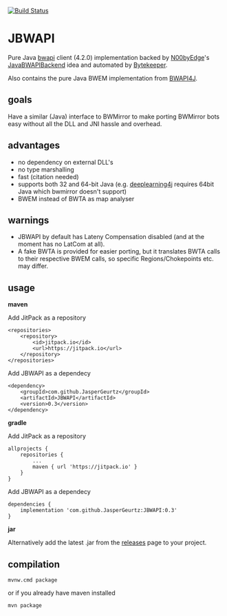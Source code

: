 [![Build Status](https://travis-ci.org/JavaBWAPI/JBWAPI.svg?branch=develop)](https://travis-ci.org/JavaBWAPI/JBWAPI)
# JBWAPI
Pure Java [bwapi](https://github.com/bwapi/bwapi) client (4.2.0) implementation backed by [N00byEdge](https://github.com/N00byEdge)'s [JavaBWAPIBackend](https://github.com/N00byEdge/JavaBWAPIBackend) idea and automated by [Bytekeeper](https://github.com/Bytekeeper).

Also contains the pure Java BWEM implementation from [BWAPI4J](https://github.com/OpenBW/BWAPI4J).

## goals
Have a similar (Java) interface to BWMirror to make porting BWMirror bots easy without all the DLL and JNI hassle and overhead.

## advantages
 - no dependency on external DLL's
 - no type marshalling
 - fast (citation needed)
 - supports both 32 and 64-bit Java (e.g. [deeplearning4j](https://deeplearning4j.org/) requires 64bit Java which bwmirror doesn't support)
 - BWEM instead of BWTA as map analyser

## warnings
 - JBWAPI by default has Lateny Compensation disabled (and at the moment has no LatCom at all).
 - A fake BWTA is provided for easier porting, but it translates BWTA calls to their respective BWEM calls, so specific Regions/Chokepoints etc. may differ.

## usage
**maven**

Add JitPack as a repository
```
<repositories>
    <repository>
        <id>jitpack.io</id>
        <url>https://jitpack.io</url>
    </repository>
</repositories>
```
Add JBWAPI as a dependecy
```
<dependency>
    <groupId>com.github.JasperGeurtz</groupId>
    <artifactId>JBWAPI</artifactId>
    <version>0.3</version>
</dependency>
```

**gradle**

Add JitPack as a repository
```
allprojects {
    repositories {
        ...
        maven { url 'https://jitpack.io' }
    }
}
```
Add JBWAPI as a dependecy
```
dependencies {
    implementation 'com.github.JasperGeurtz:JBWAPI:0.3'
}
```

**jar**

Alternatively add the latest .jar from the [releases](https://github.com/JasperGeurtz/JBWAPI/releases) page to your project.

## compilation
`mvnw.cmd package`

or if you already have maven installed

`mvn package`
